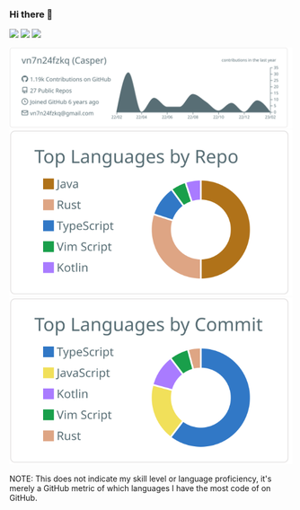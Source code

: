 ### Hi there 👋

![](http://github-profile-summary-cards.vercel.app/api/cards/profile-details?username=originalnicodr&theme=default)
![](http://github-profile-summary-cards.vercel.app/api/cards/repos-per-language?username=originalnicodr&theme=default) ![](http://github-profile-summary-cards.vercel.app/api/cards/stats?username=originalnicodr&theme=default)

<p  align="center">
  <img src="https://raw.githubusercontent.com/originalnicodr/originalnicodr/master/profile-summary-card-output/default/0-profile-details.svg" alt="github stats"></br>
  <img src="https://raw.githubusercontent.com/originalnicodr/originalnicodr/master/profile-summary-card-output/default/1-repos-per-language.svg">
  <img src="https://raw.githubusercontent.com/originalnicodr/originalnicodr/master/profile-summary-card-output/default/2-most-commit-language.svg"></br></p>

NOTE: This does not indicate my skill level or language proficiency, it's merely a GitHub metric of which languages I have the most code of on GitHub.

<!--
**originalnicodr/originalnicodr** is a ✨ _special_ ✨ repository because its `README.md` (this file) appears on your GitHub profile.

Here are some ideas to get you started:

- 🔭 I’m currently working on ...
- 🌱 I’m currently learning ...
- 👯 I’m looking to collaborate on ...
- 🤔 I’m looking for help with ...
- 💬 Ask me about ...
- 📫 How to reach me: ...
- 😄 Pronouns: ...
- ⚡ Fun fact: ...
-->
